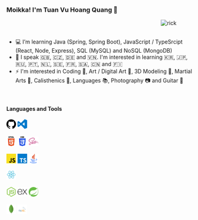 ### Moikka! I'm Tuan Vu Hoang Quang 👋
<img width="20%" align="right" alt="rick" src="https://media.giphy.com/media/kyKuZzsa6bShl3SaHe/giphy.gif" />
<br><br>

- :computer: I’m learning Java (Spring, Spring Boot), JavaScript / TypeSrcipt (React, Node, Express), SQL (MySQL) and NoSQL (MongoDB)
- :blue_book: I speak :uk:, :czech_republic:, :de: and :vietnam:. I'm interested in learning :kr:, :jp:, :ru:, :portugal:, :netherlands:, :sweden:, :fr:, :saudi_arabia:, :cn: and :finland: 
- :zap: I'm interested in Coding :scroll:, Art / Digital Art :art:, 3D Modeling :sunrise_over_mountains:, Martial Arts :kimono:, Calisthenics :muscle:, Languages :books:, Photography :camera: and Guitar :musical_score:
<br>

#### Languages and Tools
<div>
  <div>
    <p>
      <code><img width="5%" src="img/github.svg"></code>
      <code><img width="5%" src="img/vscode.svg"></code>
      <br><br>
      <code><img width="5%" src="img/html.svg"></code>
      <code><img width="5%" src="img/css.svg"></code>
      <code><img width="5%" src="img/sass.svg"></code>
      <br><br>
      <code><img width="5%" src="img/javascript.svg"></code>
      <code><img width="5%" src="img/typescript.svg"></code>
      <code><img width="5%" src="img/java.svg"></code>
    <p/>
  <div/>
  <div>
    <p>
      <code><img width="5%" src="img/reactjs.svg"></code>
      <br><br>
      <code><img width="5%" src="img/nodejs.svg"></code>
      <code><img width="5%" src="img/express.svg"></code>
      <code><img width="5%" src="img/spring.svg"></code>
      <br><br>
      <code><img width="5%" src="img/mongodb.svg"></code>
      <code><img width="5%" src="img/mysql.svg"></code>  
    <p/>
  <div/>
<div/>
<!--
**Niyutoraru/Niyutoraru** is a ✨ _special_ ✨ repository because its `README.md` (this file) appears on your GitHub profile.

GIF Links:
https://giphy.com/stickers/hacktiv8-code-error-laptop-Ll22OhMLAlVDb8UQWe
https://giphy.com/stickers/Sushiboxru-cat-kitten-sushistik-f6hnhHkks8bk4jwjh3
https://giphy.com/stickers/rickandmorty-season-4-episode-8-rick-and-morty-kyKuZzsa6bShl3SaHe

Here are some ideas to get you started:

- 🔭 I’m currently working on ...
- 🌱 I’m currently learning ...
- 👯 I’m looking to collaborate on ...
- 🤔 I’m looking for help with ...
- 💬 Ask me about ...
- 📫 How to reach me: ...
- 😄 Pronouns: ...
- ⚡ Fun fact: ...
-->
